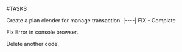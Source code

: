 #TASKS

Create a plan clender for manage transaction. |----| FIX - Complate

Fix Error in console browser.

Delete another code.
